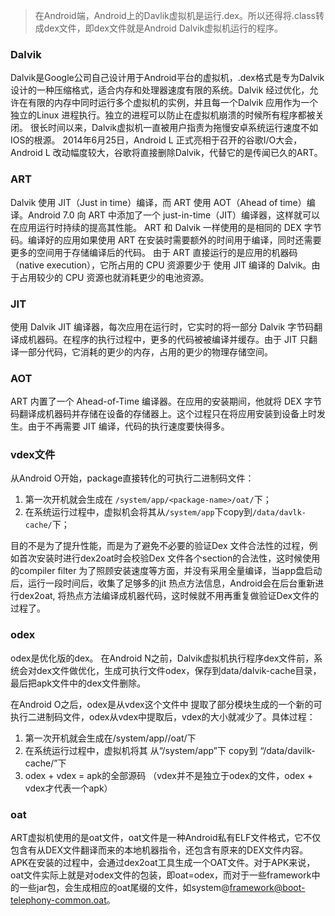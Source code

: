 

> 在Android端，Android上的Davlik虚拟机是运行.dex。所以还得将.class转成dex文件，即dex文件就是Android Dalvik虚拟机运行的程序。

### Dalvik
Dalvik是Google公司自己设计用于Android平台的虚拟机，.dex格式是专为Dalvik设计的一种压缩格式，适合内存和处理器速度有限的系统。Dalvik 经过优化，允许在有限的内存中同时运行多个虚拟机的实例，并且每一个Dalvik 应用作为一个独立的Linux 进程执行。独立的进程可以防止在虚拟机崩溃的时候所有程序都被关闭。
很长时间以来，Dalvik虚拟机一直被用户指责为拖慢安卓系统运行速度不如IOS的根源。
2014年6月25日，Android L 正式亮相于召开的谷歌I/O大会，Android L 改动幅度较大，谷歌将直接删除Dalvik，代替它的是传闻已久的ART。

### ART
Dalvik 使用 JIT（Just in time）编译，而 ART 使用 AOT（Ahead of time）编译。Android 7.0 向 ART 中添加了一个 just-in-time（JIT）编译器，这样就可以在应用运行时持续的提高其性能。
ART 和 Dalvik 一样使用的是相同的 DEX 字节码。编译好的应用如果使用 ART 在安装时需要额外的时间用于编译，同时还需要更多的空间用于存储编译后的代码。
由于 ART 直接运行的是应用的机器码（native execution），它所占用的 CPU 资源要少于 使用 JIT 编译的 Dalvik。由于占用较少的 CPU 资源也就消耗更少的电池资源。

### JIT
使用 Dalvik JIT 编译器，每次应用在运行时，它实时的将一部分 Dalvik 字节码翻译成机器码。在程序的执行过程中，更多的代码被被编译并缓存。由于 JIT 只翻译一部分代码，它消耗的更少的内存，占用的更少的物理存储空间。

### AOT
ART 内置了一个 Ahead-of-Time 编译器。在应用的安装期间，他就将 DEX 字节码翻译成机器码并存储在设备的存储器上。这个过程只在将应用安装到设备上时发生。由于不再需要 JIT 编译，代码的执行速度要快得多。

### vdex文件
从Android O开始，package直接转化的可执行二进制码文件：
1. 第一次开机就会生成在 `/system/app/<package-name>/oat/`下；
2. 在系统运行过程中，虚拟机会将其从`/system/app`下copy到`/data/davlk-cache/`下；

目的不是为了提升性能，而是为了避免不必要的验证Dex 文件合法性的过程，例如首次安装时进行dex2oat时会校验Dex 文件各个section的合法性，这时候使用的compiler filter 为了照顾安装速度等方面，并没有采用全量编译，当app盘启动后，运行一段时间后，收集了足够多的jit 热点方法信息，Android会在后台重新进行dex2oat, 将热点方法编译成机器代码，这时候就不用再重复做验证Dex文件的过程了。

### odex
odex是优化版的dex。
在Android N之前，Dalvik虚拟机执行程序dex文件前，系统会对dex文件做优化，生成可执行文件odex，保存到data/dalvik-cache目录，最后把apk文件中的dex文件删除。

在Android O之后，odex是从vdex这个文件中 提取了部分模块生成的一个新的可执行二进制码文件，odex从vdex中提取后，vdex的大小就减少了。具体过程：
1. 第一次开机就会生成在/system/app/<packagename>/oat/下
2. 在系统运行过程中，虚拟机将其 从“/system/app”下 copy到 “/data/davilk-cache/”下
3. odex + vdex = apk的全部源码 （vdex并不是独立于odex的文件，odex + vdex才代表一个apk）

### oat
ART虚拟机使用的是oat文件，oat文件是一种Android私有ELF文件格式，它不仅包含有从DEX文件翻译而来的本地机器指令，还包含有原来的DEX文件内容。APK在安装的过程中，会通过dex2oat工具生成一个OAT文件。对于APK来说，oat文件实际上就是对odex文件的包装，即oat=odex，而对于一些framework中的一些jar包，会生成相应的oat尾缀的文件，如system@framework@boot-telephony-common.oat。